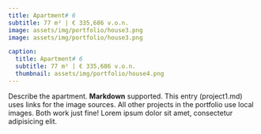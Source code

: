 ```yaml
---
title: Apartment# 6
subtitle: 77 m² | € 335,686 v.o.n.
image: assets/img/portfolio/house3.png
image: assets/img/portfolio/house3.png

caption:
  title: Apartment# 6
  subtitle: 77 m² | € 335,686 v.o.n.
  thumbnail: assets/img/portfolio/house4.png
---
```

Describe the apartment. **Markdown** supported. This entry (project1.md) uses links for the image sources. All other projects in the portfolio use local images. Both work just fine! Lorem ipsum dolor sit amet, consectetur adipisicing elit. 


